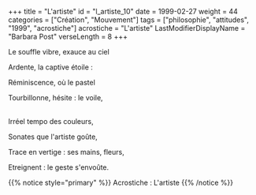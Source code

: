 +++
title = "L'artiste"
id = "l_artiste_10"
date = 1999-02-27
weight = 44
categories = ["Création", "Mouvement"]
tags = ["philosophie", "attitudes", "1999", "acrostiche"]
acrostiche = "L'artiste"
LastModifierDisplayName = "Barbara Post"
verseLength = 8
+++

Le souffle vibre, exauce au ciel

Ardente, la captive étoile :

Réminiscence, où le pastel

Tourbillonne, hésite : le voile,

 \
Irréel tempo des couleurs,

Sonates que l'artiste goûte,

Trace en vertige : ses mains, fleurs,

Etreignent : le geste s'envoûte.

{{% notice style="primary" %}}
Acrostiche : L'artiste
{{% /notice %}}
